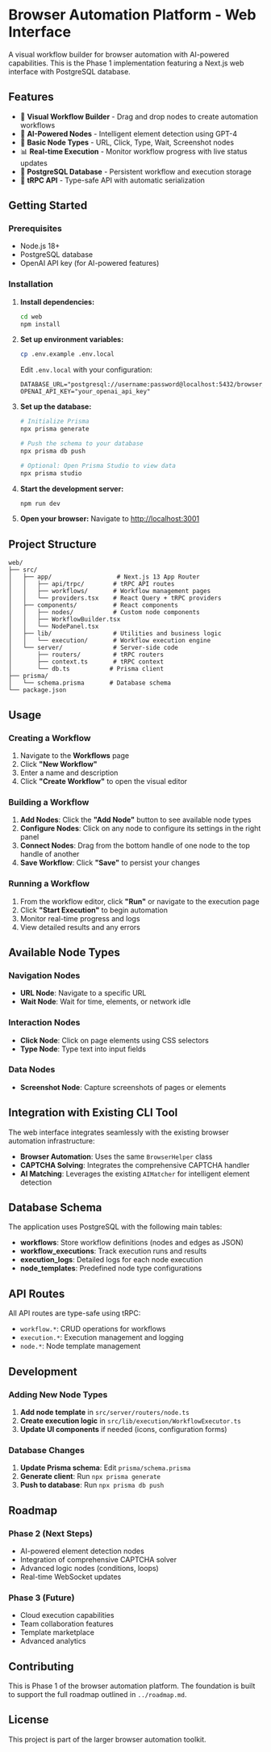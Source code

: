# Browser Automation Platform - Web Interface

A visual workflow builder for browser automation with AI-powered capabilities. This is the Phase 1 implementation featuring a Next.js web interface with PostgreSQL database.

## Features

- 🎨 **Visual Workflow Builder** - Drag and drop nodes to create automation workflows
- 🤖 **AI-Powered Nodes** - Intelligent element detection using GPT-4
- 🔧 **Basic Node Types** - URL, Click, Type, Wait, Screenshot nodes
- 📊 **Real-time Execution** - Monitor workflow progress with live status updates
- 💾 **PostgreSQL Database** - Persistent workflow and execution storage
- 🔄 **tRPC API** - Type-safe API with automatic serialization

## Getting Started

### Prerequisites

- Node.js 18+ 
- PostgreSQL database
- OpenAI API key (for AI-powered features)

### Installation

1. **Install dependencies:**
   ```bash
   cd web
   npm install
   ```

2. **Set up environment variables:**
   ```bash
   cp .env.example .env.local
   ```
   
   Edit `.env.local` with your configuration:
   ```env
   DATABASE_URL="postgresql://username:password@localhost:5432/browser_automation_web"
   OPENAI_API_KEY="your_openai_api_key"
   ```

3. **Set up the database:**
   ```bash
   # Initialize Prisma
   npx prisma generate
   
   # Push the schema to your database
   npx prisma db push
   
   # Optional: Open Prisma Studio to view data
   npx prisma studio
   ```

4. **Start the development server:**
   ```bash
   npm run dev
   ```

5. **Open your browser:**
   Navigate to [http://localhost:3001](http://localhost:3001)

## Project Structure

```
web/
├── src/
│   ├── app/                  # Next.js 13 App Router
│   │   ├── api/trpc/        # tRPC API routes
│   │   ├── workflows/       # Workflow management pages
│   │   └── providers.tsx    # React Query + tRPC providers
│   ├── components/          # React components
│   │   ├── nodes/           # Custom node components
│   │   ├── WorkflowBuilder.tsx
│   │   └── NodePanel.tsx
│   ├── lib/                 # Utilities and business logic
│   │   └── execution/       # Workflow execution engine
│   └── server/              # Server-side code
│       ├── routers/         # tRPC routers
│       ├── context.ts       # tRPC context
│       └── db.ts           # Prisma client
├── prisma/
│   └── schema.prisma       # Database schema
└── package.json
```

## Usage

### Creating a Workflow

1. Navigate to the **Workflows** page
2. Click **"New Workflow"**
3. Enter a name and description
4. Click **"Create Workflow"** to open the visual editor

### Building a Workflow

1. **Add Nodes**: Click the **"Add Node"** button to see available node types
2. **Configure Nodes**: Click on any node to configure its settings in the right panel
3. **Connect Nodes**: Drag from the bottom handle of one node to the top handle of another
4. **Save Workflow**: Click **"Save"** to persist your changes

### Running a Workflow

1. From the workflow editor, click **"Run"** or navigate to the execution page
2. Click **"Start Execution"** to begin automation
3. Monitor real-time progress and logs
4. View detailed results and any errors

## Available Node Types

### Navigation Nodes
- **URL Node**: Navigate to a specific URL
- **Wait Node**: Wait for time, elements, or network idle

### Interaction Nodes  
- **Click Node**: Click on page elements using CSS selectors
- **Type Node**: Type text into input fields

### Data Nodes
- **Screenshot Node**: Capture screenshots of pages or elements

## Integration with Existing CLI Tool

The web interface integrates seamlessly with the existing browser automation infrastructure:

- **Browser Automation**: Uses the same `BrowserHelper` class
- **CAPTCHA Solving**: Integrates the comprehensive CAPTCHA handler
- **AI Matching**: Leverages the existing `AIMatcher` for intelligent element detection

## Database Schema

The application uses PostgreSQL with the following main tables:

- **workflows**: Store workflow definitions (nodes and edges as JSON)
- **workflow_executions**: Track execution runs and results  
- **execution_logs**: Detailed logs for each node execution
- **node_templates**: Predefined node type configurations

## API Routes

All API routes are type-safe using tRPC:

- `workflow.*`: CRUD operations for workflows
- `execution.*`: Execution management and logging
- `node.*`: Node template management

## Development

### Adding New Node Types

1. **Add node template** in `src/server/routers/node.ts`
2. **Create execution logic** in `src/lib/execution/WorkflowExecutor.ts`
3. **Update UI components** if needed (icons, configuration forms)

### Database Changes

1. **Update Prisma schema**: Edit `prisma/schema.prisma`
2. **Generate client**: Run `npx prisma generate`
3. **Push to database**: Run `npx prisma db push`

## Roadmap

### Phase 2 (Next Steps)
- AI-powered element detection nodes
- Integration of comprehensive CAPTCHA solver
- Advanced logic nodes (conditions, loops)
- Real-time WebSocket updates

### Phase 3 (Future)
- Cloud execution capabilities
- Team collaboration features
- Template marketplace
- Advanced analytics

## Contributing

This is Phase 1 of the browser automation platform. The foundation is built to support the full roadmap outlined in `../roadmap.md`.

## License

This project is part of the larger browser automation toolkit.
